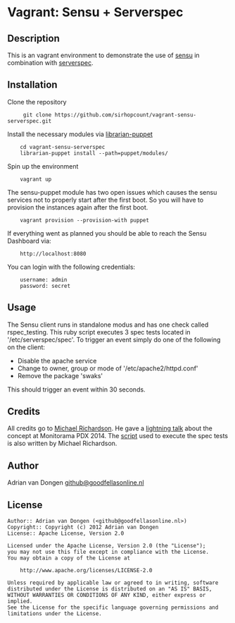Vagrant: Sensu + Serverspec
================

Description
-----------
This is an vagrant environment to demonstrate the use of [sensu](http://sensuapp.org/) in combination with [serverspec](http://serverspec.org/).

Installation
------------

Clone the repository 

         git clone https://github.com/sirhopcount/vagrant-sensu-serverspec.git

Install the necessary modules via [librarian-puppet](https://github.com/rodjek/librarian-puppet)

        cd vagrant-sensu-serverspec
        librarian-puppet install --path=puppet/modules/

Spin up the environment

        vagrant up

The sensu-puppet module has two open issues which causes the sensu services not to properly start after the first boot. So you 
will have to provision the instances again after the first boot.

        vagrant provision --provision-with puppet

If everything went as planned you should be able to reach the Sensu Dashboard via:

        http://localhost:8080

You can login with the following credentials:

        username: admin
        password: secret

Usage
-----

The Sensu client runs in standalone modus and has one check called rspec_testing. This ruby script executes 3 spec tests located
in '/etc/serverspec/spec'. To trigger an event simply do one of the following on the client:


 * Disable the apache service
 * Change to owner, group or mode of '/etc/apache2/httpd.conf'
 * Remove the package 'swaks'

This should trigger an event within 30 seconds.

Credits
-------

All credits go to [Michael Richardson](https://twitter.com/m_richo). He gave a [lightning talk](https://vimeo.com/95284354) about the concept at Monitorama PDX 2014. The [script](https://github.com/m-richo/sensu_check-rspec) used to execute the spec tests is also written by Michael Richardson.

Author
------

Adrian van Dongen  <github@goodfellasonline.nl>

License
-------

    Author:: Adrian van Dongen (<github@goodfellasonline.nl>)
    Copyright:: Copyright (c) 2012 Adrian van Dongen
    License:: Apache License, Version 2.0

    Licensed under the Apache License, Version 2.0 (the "License");
    you may not use this file except in compliance with the License.
    You may obtain a copy of the License at

        http://www.apache.org/licenses/LICENSE-2.0

    Unless required by applicable law or agreed to in writing, software
    distributed under the License is distributed on an "AS IS" BASIS,
    WITHOUT WARRANTIES OR CONDITIONS OF ANY KIND, either express or implied.
    See the License for the specific language governing permissions and
    limitations under the License.
